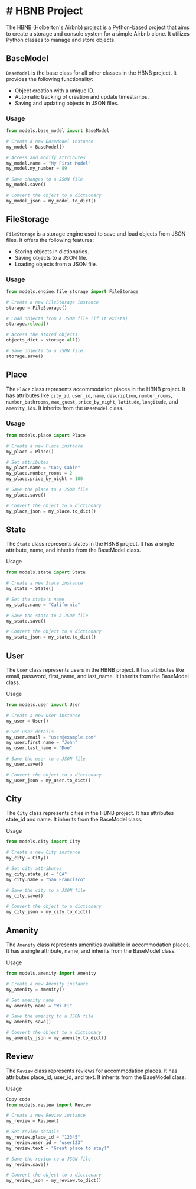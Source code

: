 # # HBNB Project

The HBNB (Holberton's Airbnb) project is a Python-based project that aims to create a storage and console system for a simple Airbnb clone. It utilizes Python classes to manage and store objects.

## BaseModel

`BaseModel` is the base class for all other classes in the HBNB project. It provides the following functionality:

- Object creation with a unique ID.
- Automatic tracking of creation and update timestamps.
- Saving and updating objects in JSON files.

### Usage

```python
from models.base_model import BaseModel

# Create a new BaseModel instance
my_model = BaseModel()

# Access and modify attributes
my_model.name = "My First Model"
my_model.my_number = 89

# Save changes to a JSON file
my_model.save()

# Convert the object to a dictionary
my_model_json = my_model.to_dict()
```
## FileStorage
`FileStorage` is a storage engine used to save and load objects from JSON files. It offers the following features:

- Storing objects in dictionaries.
- Saving objects to a JSON file.
- Loading objects from a JSON file. 

### Usage

```python
from models.engine.file_storage import FileStorage

# Create a new FileStorage instance
storage = FileStorage()

# Load objects from a JSON file (if it exists)
storage.reload()

# Access the stored objects
objects_dict = storage.all()

# Save objects to a JSON file
storage.save()
```

## Place

The `Place` class represents accommodation places in the HBNB project. It has attributes like `city_id`, `user_id`, `name`, `description`, `number_rooms`, `number_bathrooms`, `max_guest`, `price_by_night`, `latitude`, `longitude`, and `amenity_ids`. It inherits from the `BaseModel` class.

### Usage

```python
from models.place import Place

# Create a new Place instance
my_place = Place()

# Set attributes
my_place.name = "Cozy Cabin"
my_place.number_rooms = 2
my_place.price_by_night = 100

# Save the place to a JSON file
my_place.save()

# Convert the object to a dictionary
my_place_json = my_place.to_dict()
```

## State
The `State` class represents states in the HBNB project. It has a single attribute, name, and inherits from the BaseModel class.

Usage
```python
from models.state import State

# Create a new State instance
my_state = State()

# Set the state's name
my_state.name = "California"

# Save the state to a JSON file
my_state.save()

# Convert the object to a dictionary
my_state_json = my_state.to_dict()
```

## User
The `User` class represents users in the HBNB project. It has attributes like email, password, first_name, and last_name. It inherits from the BaseModel class.

Usage
```python
from models.user import User

# Create a new User instance
my_user = User()

# Set user details
my_user.email = "user@example.com"
my_user.first_name = "John"
my_user.last_name = "Doe"

# Save the user to a JSON file
my_user.save()

# Convert the object to a dictionary
my_user_json = my_user.to_dict()
```

## City
The `City` class represents cities in the HBNB project. It has attributes state_id and name. It inherits from the BaseModel class.

Usage
```python
from models.city import City

# Create a new City instance
my_city = City()

# Set city attributes
my_city.state_id = "CA"
my_city.name = "San Francisco"

# Save the city to a JSON file
my_city.save()

# Convert the object to a dictionary
my_city_json = my_city.to_dict()
```

## Amenity
The `Amenity` class represents amenities available in accommodation places. It has a single attribute, name, and inherits from the BaseModel class.

Usage
```python
from models.amenity import Amenity

# Create a new Amenity instance
my_amenity = Amenity()

# Set amenity name
my_amenity.name = "Wi-Fi"

# Save the amenity to a JSON file
my_amenity.save()

# Convert the object to a dictionary
my_amenity_json = my_amenity.to_dict()
```

## Review
The `Review` class represents reviews for accommodation places. It has attributes place_id, user_id, and text. It inherits from the BaseModel class.

Usage
```python
Copy code
from models.review import Review

# Create a new Review instance
my_review = Review()

# Set review details
my_review.place_id = "12345"
my_review.user_id = "user123"
my_review.text = "Great place to stay!"

# Save the review to a JSON file
my_review.save()

# Convert the object to a dictionary
my_review_json = my_review.to_dict()
